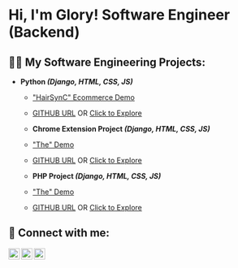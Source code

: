 <h1>Hi, I'm Glory! <b></b>Software Engineer (Backend) </h1>
<b></b>
<h2>👨‍💻 My Software Engineering Projects:</h2>

- <b>Python <i> (Django, HTML, CSS, JS) </i></b>
  - ["HairSynC" Ecommerce Demo](https://youtu.be/cntyeLxiC8w)
  - [GITHUB URL](https://youtu.be/cntyeLxiC8w) OR [Click to Explore](https://hairsync.onrender.com/)

  - <b> Chrome Extension Project <i> (Django, HTML, CSS, JS) </i></b>
  - ["The" Demo](https://youtu.be/cntyeLxiC8w)
  - [GITHUB URL](https://youtu.be/cntyeLxiC8w) OR [Click to Explore](https://hairsync.onrender.com/)


  - <b> PHP Project <i> (Django, HTML, CSS, JS) </i></b>
  - ["The" Demo](https://youtu.be/cntyeLxiC8w)
  - [GITHUB URL](https://youtu.be/cntyeLxiC8w) OR [Click to Explore](https://hairsync.onrender.com/)
  
<h2> 🤳 Connect with me:</h2>

[<img align="left" alt="NwoguGlory1 | YouTube" width="22px" src="https://cdn.jsdelivr.net/npm/simple-icons@v3/icons/youtube.svg" />][youtube]
[<img align="left" alt="NwoguGlory1 | Twitter" width="22px" src="https://cdn.jsdelivr.net/npm/simple-icons@v3/icons/twitter.svg" />][twitter]
[<img align="left" alt="NwoguGlory1 | LinkedIn" width="22px" src="https://cdn.jsdelivr.net/npm/simple-icons@v3/icons/linkedin.svg" />][linkedin]

[twitter]: https://twitter.com/Nwogu_Glory1
[youtube]: www.youtube.com/@glorynwogu7905
[linkedin]: https://www.linkedin.com/in/nwogu-glory-a2a95020b/


<!--
**NwoguGlory1/NwoguGlory1** is a ✨ _special_ ✨ repository because its `README.md` (this file) appears on your GitHub profile.

Here are some ideas to get you started:

- 🔭 I’m currently working on ...
- 🌱 I’m currently learning ...
- 👯 I’m looking to collaborate on ...
- 🤔 I’m looking for help with ...
- 💬 Ask me about ...
- 📫 How to reach me: ...
- 😄 Pronouns: ...
[instagram]: https://www.instagram.com/joshmadakor/
[<img align="left" alt="NwoguGlory1 | Instagram" width="22px" src="https://cdn.jsdelivr.net/npm/simple-icons@v3/icons/instagram.svg" />][instagram]
- ⚡ Fun fact: ...
-->
